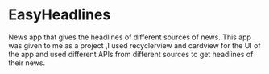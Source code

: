 # EasyHeadlines
News app that gives the headlines of different sources of news. 
This app was given to me as a project ,I used recyclerview and cardview for the UI of the app and 
used different APIs from different sources to get headlines of their news.

